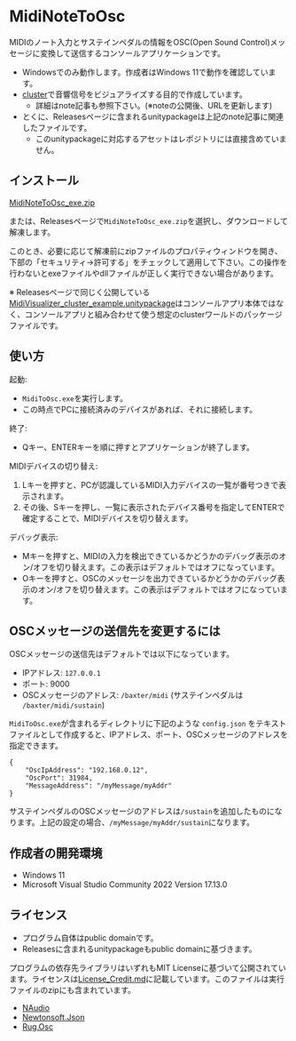 # MidiNoteToOsc

MIDIのノート入力とサステインペダルの情報をOSC(Open Sound Control)メッセージに変換して送信するコンソールアプリケーションです。

- Windowsでのみ動作します。作成者はWindows 11で動作を確認しています。
- [cluster](https://cluster.mu/)で音響信号をビジュアライズする目的で作成しています。
  - 詳細はnote記事も参照下さい。(※noteの公開後、URLを更新します)
- とくに、Releasesページに含まれるunitypackageは上記のnote記事に関連したファイルです。
  - このunitypackageに対応するアセットはレポジトリには直接含めていません。

## インストール

[MidiNoteToOsc_exe.zip](https://github.com/malaybaku/MidiNoteToOsc/releases/download/0.1/MidiNoteToOsc_exe.zip)

または、Releasesページで`MidiNoteToOsc_exe.zip`を選択し、ダウンロードして解凍します。

このとき、必要に応じて解凍前にzipファイルのプロパティウィンドウを開き、下部の「セキュリティ→許可する」をチェックして適用して下さい。この操作を行わないとexeファイルやdllファイルが正しく実行できない場合があります。

※ Releasesページで同じく公開している[MidiVisualizer_cluster_example.unitypackage](https://github.com/malaybaku/MidiNoteToOsc/releases/download/0.1/MidiVisualizer_cluster_example.unitypackage)はコンソールアプリ本体ではなく、コンソールアプリと組み合わせて使う想定のclusterワールドのパッケージファイルです。

## 使い方

起動: 

- `MidiToOsc.exe`を実行します。
- この時点でPCに接続済みのデバイスがあれば、それに接続します。

終了:

- Qキー、ENTERキーを順に押すとアプリケーションが終了します。

MIDIデバイスの切り替え:

1. Lキーを押すと、PCが認識しているMIDI入力デバイスの一覧が番号つきで表示されます。
2. その後、Sキーを押し、一覧に表示されたデバイス番号を指定してENTERで確定することで、MIDIデバイスを切り替えます。

デバッグ表示:

- Mキーを押すと、MIDIの入力を検出できているかどうかのデバッグ表示のオン/オフを切り替えます。この表示はデフォルトではオフになっています。
- Oキーを押すと、OSCのメッセージを出力できているかどうかのデバッグ表示のオン/オフを切り替えます。この表示はデフォルトではオフになっています。


## OSCメッセージの送信先を変更するには

OSCメッセージの送信先はデフォルトでは以下になっています。

- IPアドレス: `127.0.0.1`
- ポート: 9000
- OSCメッセージのアドレス: `/baxter/midi` (サステインペダルは `/baxter/midi/sustain`)

`MidiToOsc.exe`が含まれるディレクトリに下記のような `config.json` をテキストファイルとして作成すると、IPアドレス、ポート、OSCメッセージのアドレスを指定できます。

```
{
    "OscIpAddress": "192.168.0.12",
    "OscPort": 31984,
    "MessageAddress": "/myMessage/myAddr"
}
```

サステインペダルのOSCメッセージのアドレスは`/sustain`を追加したものになります。上記の設定の場合、`/myMessage/myAddr/sustain`になります。

## 作成者の開発環境

- Windows 11
- Microsoft Visual Studio Community 2022 Version 17.13.0

## ライセンス

- プログラム自体はpublic domainです。
- Releasesに含まれるunitypackageもpublic domainに基づきます。

プログラムの依存先ライブラリはいずれもMIT Licenseに基づいて公開されています。ライセンスは[License_Credit.md](./License_Credit.md)に記載しています。このファイルは実行ファイルのzipにも含まれています。

- [NAudio](https://github.com/naudio/NAudio)
- [Newtonsoft.Json](https://github.com/JamesNK/Newtonsoft.Json)
- [Rug.Osc](https://bitbucket.org/rugcode/rug.osc/src/master/)
